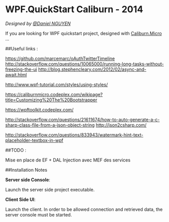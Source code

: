 # WPF.QuickStart Caliburn - 2014

*Designed by [@Daniel NGUYEN](https://www.linkedin.com/in/nguyendaniel)*

If you are looking for WPF quickstart project, designed with [Caliburn.Micro](https://github.com/Caliburn-Micro) ...


##Useful links :

https://github.com/marcemarc/oAuthTwitterTimeline
http://stackoverflow.com/questions/10065000/running-long-tasks-without-freezing-the-ui
http://blog.stephencleary.com/2012/02/async-and-await.html

http://www.wpf-tutorial.com/styles/using-styles/

https://caliburnmicro.codeplex.com/wikipage?title=Customizing%20The%20Bootstrapper

https://wpftoolkit.codeplex.com/

http://stackoverflow.com/questions/21611674/how-to-auto-generate-a-c-sharp-class-file-from-a-json-object-string
http://json2csharp.com/

http://stackoverflow.com/questions/833943/watermark-hint-text-placeholder-textbox-in-wpf

##TODO :

Mise en place de EF + DAL
Injection avec MEF des services


##Installation Notes

**Server side Console**: 

Launch the server side project executable.

**Client Side UI**:

Launch the client.
In order to be allowed connection and retrieved data, the server console must be started.